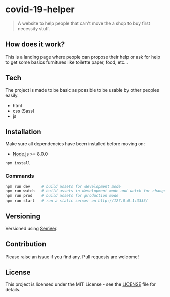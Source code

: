 # covid-19-helper

> A website to help people that can't move the a shop to buy first necessity stuff.

## How does it work?

This is a landing page where people can propose their help or ask for help to
get some basics furnitures like toilette paper, food, etc...


## Tech

The project is made to be basic as possible to be usable by other peoples easily.
- html
- css (Sass)
- js 


## Installation

Make sure all dependencies have been installed before moving on:

- [Node.js](http://nodejs.org/) >= 8.0.0

```bash
npm install
```

### Commands

```bash
npm run dev     # build assets for development mode
npm run watch   # build assets in development mode and watch for change
npm run prod    # build assets for production mode
npm run start   # run a static server on http://127.0.0.1:3333/
```

## Versioning

Versioned using [SemVer](http://semver.org/).


## Contribution

Please raise an issue if you find any. Pull requests are welcome!


## License

This project is licensed under the MIT License - see the [LICENSE](https://github.com/GraphtyLove/covid-19-helper/blob/master/LICENSE) file for details.
